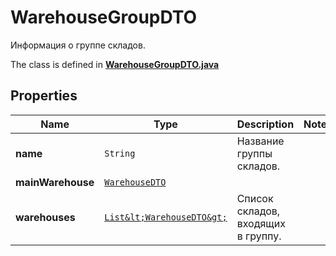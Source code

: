 

# WarehouseGroupDTO

Информация о группе складов.

The class is defined in **[WarehouseGroupDTO.java](../../src/main/java/org/openapitools/model/WarehouseGroupDTO.java)**

## Properties

Name | Type | Description | Notes
------------ | ------------- | ------------- | -------------
**name** | `String` | Название группы складов. | 
**mainWarehouse** | [`WarehouseDTO`](WarehouseDTO.md) |  | 
**warehouses** | [`List&lt;WarehouseDTO&gt;`](WarehouseDTO.md) | Список складов, входящих в группу. | 





